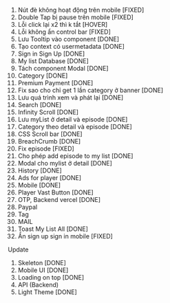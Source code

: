 1. Nút đè không hoạt động trên mobile [FIXED]
2. Double Tap bị pause trên mobile [FIXED]
3. Lỗi click lại x2 thì k tắt [HOVER]
4. Lỗi không ẩn control bar [FIXED]
5. Lưu Tooltip vào component [DONE]
6. Tạo context có usermetadata [DONE]
7. Sign in Sign Up [DONE]
8. My list Database [DONE]
9. Tách component Modal [DONE]
10. Category [DONE]
11. Premium Payment [DONE]
12. Fix sao cho chỉ get 1 lần category ở banner [DONE]
13. Lưu quá trình xem và phát lại [DONE]
14. Search [DONE]
15. Infinity Scroll [DONE]
16. Lưu myList ở detail và episode [DONE]
17. Category theo detail và episode [DONE]
18. CSS Scroll bar [DONE]
19. BreachCrumb [DONE]
20. Fix episode [FIXED]
21. Cho phép add episode to my list [DONE]
22. Modal cho mylist ở detail [DONE]
23. History [DONE]
24. Ads for player [DONE]
25. Mobile [DONE]
26. Player Vast Button [DONE]
27. OTP, Backend vercel [DONE]
28. Paypal
29. Tag
30. MAIL
31. Toast My List All [DONE]
32. Ẩn sign up sign in mobile [FIXED]

Update

1. Skeleton [DONE]
2. Mobile UI [DONE]
3. Loading on top [DONE]
4. API (Backend)
5. Light Theme [DONE]
